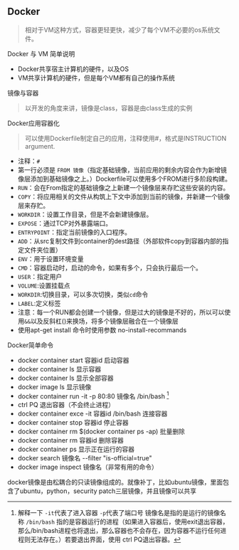 ## Docker
> 相对于VM这种方式，容器更轻更快，减少了每个VM不必要的os系统文件。

Docker 与 VM 简单说明
* Docker共享宿主计算机的硬件，以及OS
* VM共享计算机的硬件，但是每个VM都有自己的操作系统

镜像与容器
> 以开发的角度来讲，镜像是class，容器是由class生成的实例

Docker应用容器化
> 可以使用Dockerfile制定自己的应用，注释使用#，格式是INSTRUCTION argument.
* 注释：`#`
* 第一行必须是 `FROM 镜像`（指定基础镜像，当前应用的剩余内容会作为新增镜像层添加到基础镜像之上。）Dockerfile可以使用多个FROM进行多阶段构建。
* `RUN`：会在From指定的基础镜像之上新建一个镜像层来存贮这些安装的内容。
* `COPY`：将应用相关的文件从构筑上下文中添加到当前的镜像，并新建一个镜像层来存贮。
* `WORKDIR`：设置工作目录，但是不会新建镜像层。
* `EXPOSE`：通过TCP对外暴露端口。
* `ENTRYPOINT`：指定当前镜像的入口程序。
* `ADD`：从src复制文件到container的dest路径（外部软件copy到容器内部的指定文件夹位置）
* `ENV`：用于设置环境变量
* `CMD`：容器启动时，启动的命令，如果有多个，只会执行最后一个。
* `USER`：指定用户
* `VOLUME`:设置挂载点
* `WORKDIR`:切换目录，可以多次切换，类似`cd`命令
* `LABEL`:定义标签
* 注意：每一个RUN都会创建一个镜像，但是过大的镜像是不好的，所以可以使用`&&`以及反斜杠(\)来换场，将多个镜像层融合在一个镜像层
* 使用apt-get install 命令时使用参数 no-install-recommands

Docker简单命令
* docker container start 容器id  启动容器
* docker container ls 显示容器
* docker container ls 显示全部容器
* docker image ls 显示镜像
* docker container run -it -p 80:80 镜像名 /bin/bash  [^1]
* ctrl PQ 退出容器（不会终止进程）
* docker container exce -it 容器id /bin/bash 连接容器
* docker container stop 容器id 停止容器
* docker container rm $(docker container ps -ap) 批量删除
* docker container rm 容器id 删除容器
* docker container ps 显示正在运行的容器
* docker search 镜像名 --filter "is-official=true"
* docker image inspect 镜像名（非常有用的命令）
  

docker镜像是由松耦合的只读镜像组成的。就像补丁，比如ubuntu镜像，里面包含了ubuntu，python，security patch三层镜像，并且镜像可以共享



[^1]: 解释一下 `-it`代表了进入容器 `-p`代表了端口号  镜像名是指的是运行的镜像名称  `/bin/bash` 指的是容器运行的进程（如果进入容器后，使用exit退出容器，那么/bin/bash进程也将退出，那么容器也不会存在，因为容器不运行任何进程则无法存在。）若要退出界面，使用 ctrl PQ退出容器。